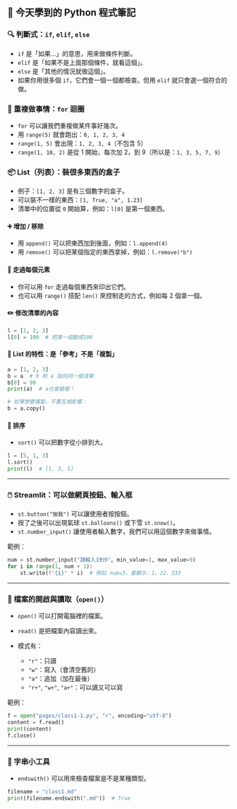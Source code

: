 ## 🧠 今天學到的 Python 程式筆記

### 🔍 判斷式：`if`, `elif`, `else`

- `if` 是「如果...」的意思，用來做條件判斷。
- `elif` 是「如果不是上面那個條件，就看這個」。
- `else` 是「其他的情況就做這個」。
- 如果你用很多個 `if`，它們會一個一個都檢查。但用 `elif` 就只會選一個符合的做。

### 🔁 重複做事情：`for` 迴圈

- `for` 可以讓我們重複做某件事好幾次。
- 用 `range(5)` 就會跑出：`0, 1, 2, 3, 4`
- `range(1, 5)` 會出現：`1, 2, 3, 4`（不包含 5）
- `range(1, 10, 2)` 是從 1 開始，每次加 2，到 9（所以是：`1, 3, 5, 7, 9`）

### 📦 List（列表）：裝很多東西的盒子

- 例子：`[1, 2, 3]` 是有三個數字的盒子。
- 可以裝不一樣的東西：`[1, True, "a", 1.23]`
- 清單中的位置從 `0` 開始算，例如：`l[0]` 是第一個東西。

#### ➕ 增加 / 移除

- 用 `append()` 可以把東西加到後面，例如：`l.append(4)`
- 用 `remove()` 可以把某個指定的東西拿掉，例如：`l.remove("b")`

#### 🔄 走過每個元素

- 你可以用 `for` 走過每個東西來印出它們。
- 也可以用 `range()` 搭配 `len()` 來控制走的方式，例如每 2 個拿一個。

#### ✏️ 修改清單的內容

```python
l = [1, 2, 3]
l[0] = 100  # 把第一個變成100
```

#### 🧪 List 的特性：是「參考」不是「複製」

```python
a = [1, 2, 3]
b = a  # b 和 a 指向同一個清單
b[0] = 99
print(a)  # a也會變喔！

# 如果想要複製，不要互相影響：
b = a.copy()
```

#### 🧼 排序

- `sort()` 可以把數字從小排到大。

```python
l = [5, 1, 3]
l.sort()
print(l)  # [1, 3, 5]
```

---

### 🖱️ Streamlit：可以做網頁按鈕、輸入框

- `st.button("按我")` 可以讓使用者按按鈕。
- 按了之後可以出現氣球 `st.balloons()` 或下雪 `st.snow()`。
- `st.number_input()` 讓使用者輸入數字，我們可以用這個數字來做事情。

範例：

```python
num = st.number_input("請輸入1到9", min_value=1, max_value=9)
for i in range(1, num + 1):
    st.write(f"{i}" * i)  # 例如 num=3，會顯示：1、22、333
```

---

### 📂 檔案的開啟與讀取（`open()`）

- `open()` 可以打開電腦裡的檔案。
- `read()` 是把檔案內容讀出來。
- 模式有：

  - `"r"`：只讀
  - `"w"`：寫入（會清空舊的）
  - `"a"`：追加（加在最後）
  - `"r+"`, `"w+"`, `"a+"`：可以讀又可以寫

範例：

```python
f = open("pages/class1-1.py", "r", encoding="utf-8")
content = f.read()
print(content)
f.close()
```

---

### 🧰 字串小工具

- `endswith()` 可以用來檢查檔案是不是某種類型。

```python
filename = "class1.md"
print(filename.endswith(".md"))  # True
```
